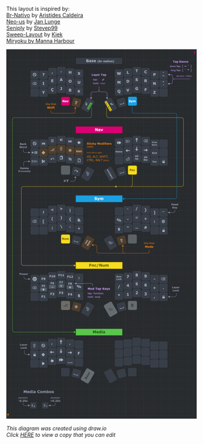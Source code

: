 This layout is inspired by:  
[Br-Nativo](https://pt.wikipedia.org/wiki/BR-Nativo) by [Aristides Caldeira](http://web.archive.org/web/20111128095157/http://tecladobrasileiro.laumi.org/index.php?option=com_frontpage&Itemid=1)  
[Neo-us](https://configure.zsa.io/ergodox-ez/layouts/rbvpb/latest/0) by [Jan Lunge](https://www.youtube.com/c/JanLunge)  
[Seniply](https://stevep99.github.io/seniply/) by [Stevep99](https://github.com/stevep99)  
[Sweep-Layout](https://github.com/duckyb/zmk-sweep) by [Kiek](https://github.com/duckyb/)  
[Miryoku by Manna Harbour](https://github.com/manna-harbour/miryoku/tree/master/docs/reference)  

<div align="center">
  
  ![br-nativo column staggered](Corne.png)

</div>

*This diagram was created using draw.io*  
*Click [HERE](https://viewer.diagrams.net/?tags=%7B%7D&highlight=0000ff&edit=_blank&layers=1&nav=1&title=Corne.drawio#Uhttps%3A%2F%2Fraw.githubusercontent.com%2FDropDeadAlex%2Fsys-customs%2Fmain%2FKeyboards%2Fdiagrams%2FCorne%2FCorne.drawio) to view a copy that you can edit*